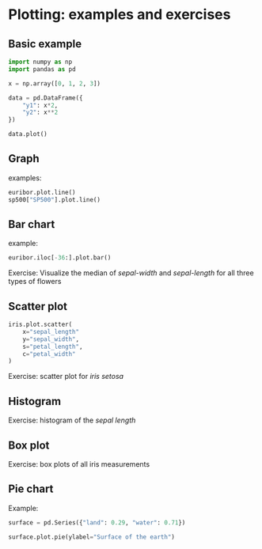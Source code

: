 # Plotting: examples and exercises

## Basic example

```py
import numpy as np
import pandas as pd

x = np.array([0, 1, 2, 3])

data = pd.DataFrame({
    "y1": x*2,
    "y2": x**2
})

data.plot()
```

## Graph

examples:

```py
euribor.plot.line()
sp500["SP500"].plot.line()
```

## Bar chart

example:

```py
euribor.iloc[-36:].plot.bar()
```

Exercise: Visualize the median of _sepal-width_ and _sepal-length_ for all three types of flowers

## Scatter plot

```py
iris.plot.scatter(
    x="sepal_length"
    y="sepal_width",
    s="petal_length",
    c="petal_width"
)
```

Exercise: scatter plot for _iris setosa_

## Histogram

Exercise: histogram of the _sepal length_

## Box plot

Exercise: box plots of all iris measurements

## Pie chart

Example:

```py
surface = pd.Series({"land": 0.29, "water": 0.71})

surface.plot.pie(ylabel="Surface of the earth")
```
